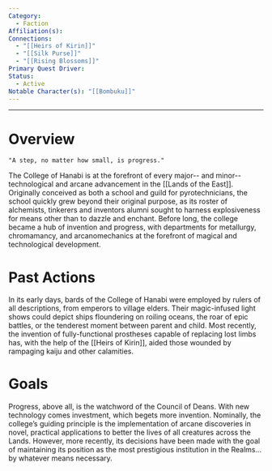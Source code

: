 ```yaml
---
Category:
  - Faction
Affiliation(s): 
Connections:
  - "[[Heirs of Kirin]]"
  - "[[Silk Purse]]"
  - "[[Rising Blossoms]]"
Primary Quest Driver: 
Status:
  - Active
Notable Character(s): "[[Bombuku]]"
---
```

---
# Overview
``` ad-quote
"A step, no matter how small, is progress."

```

The College of Hanabi is at the forefront of every major-- and minor-- technological and arcane advancement in the [[Lands of the East]]. Originally conceived as both a school and guild for pyrotechnicians, the school quickly grew beyond their original purpose, as its roster of alchemists, tinkerers and inventors alumni sought to harness explosiveness for means other than to dazzle and enchant. Before long, the college became a hub of invention and progress, with departments for metallurgy, chromamancy, and arcanomechanics at the forefront of magical and technological development.
# Past Actions
In its early days, bards of the College of Hanabi were employed by rulers of all descriptions, from emperors to village elders. Their magic-infused light shows could depict ships floundering on roiling oceans, the roar of epic battles, or the tenderest moment between parent and child. Most recently, the invention of fully-functional prostheses capable of replacing lost limbs has, with the help of the [[Heirs of Kirin]], aided those wounded by rampaging kaiju and other calamities.

# Goals
Progress, above all, is the watchword of the Council of Deans. With new technology comes investment, which begets more invention. Nominally, the college’s guiding principle is the implementation of arcane discoveries in novel, practical applications to better the lives of all creatures across the Lands. However, more recently, its decisions have been made with the goal of maintaining its position as the most prestigious institution in the Realms... by whatever means necessary.

